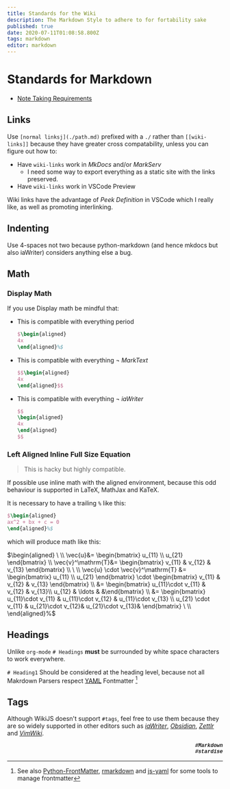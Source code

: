 ```yaml
---
title: Standards for the Wiki
description: The Markdown Style to adhere to for fortability sake
published: true
date: 2020-07-11T01:08:58.800Z
tags: markdown
editor: markdown
---
```


# Standards for Markdown

* [Note Taking Requirements](./Note-Taking-Requirements.md)



## Links

Use `[normal linksj](./path.md)` prefixed with a `./` rather than `[[wiki-links]]` because they have greater cross compatability, unless you can figure out how to:

* Have `wiki-links` work in *MkDocs* and/or *MarkServ*
    * I need some way to export everything as a static site with the links preserved.
* Have `wiki-links` work in VSCode Preview


Wiki links have the advantage of *Peek Definition* in VSCode which I really like, as well as promoting interlinking.

## Indenting

Use 4-spaces not two because python-markdown (and hence mkdocs but also iaWriter) considers anything else a bug.

## Math

### Display Math

If you use Display math be mindful that:


* This is compatible with everything period
    ```tex
    $\begin{aligned}
    4x
    \end{aligned}%$
    ```

* This is compatible with everything $\neg$ *MarkText*
    ```tex
    $$\begin{aligned}
    4x
    \end{aligned}$$
    ```
* This is compatible with everything $\neg$ *iaWriter*
    ```tex
    $$
    \begin{aligned}
    4x
    \end{aligned}
    $$
    ```

### Left Aligned Inline Full Size Equation

> This is hacky but highly compatible.

If possible use inline math with the aligned environment, because this odd behaviour is supported in LaTeX, MathJax and KaTeX.

It is necessary to have a trailing `%` like this:

```tex
$\begin{aligned}
ax^2 + bx + c = 0
\end{aligned}%$
```
which will produce math like this:

$\begin{aligned}
\ \\
\vec{u}&= \begin{bmatrix} u_{11} \\ u_{21} \end{bmatrix} \\
\vec{v}^\mathrm{T}&= \begin{bmatrix} v_{11} & v_{12} & v_{13} \end{bmatrix} \\
\ \\
\vec{u} \cdot  \vec{v}^\mathrm{T} &= \begin{bmatrix} u_{11} \\ u_{21} \end{bmatrix} \cdot  \begin{bmatrix} v_{11} & v_{12} & v_{13} \end{bmatrix} \\
&= \begin{bmatrix} u_{11}\cdot  v_{11} & v_{12} & v_{13}\\
u_{12} & \ldots & &\end{bmatrix} \\
&= \begin{bmatrix} u_{11}\cdot  v_{11} & u_{11}\cdot  v_{12} & u_{11}\cdot  v_{13} \\
u_{21} \cdot  v_{11} & u_{21}\cdot  v_{12}& u_{21}\cdot  v_{13}& \end{bmatrix}
\ \\
\end{aligned}%$



## Headings

Unlike `org-mode` `# Headings` **must** be surrounded by white space characters to work everywhere.

`# Heading1` Should be considered at the heading level, because not all Makrdown Parsers respect [YAML] Fontmatter [^frontmatter-tools]


[YAML]: https://github.com/jekyll/jekyll/wiki/yaml-front-matter

[^frontmatter-tools]: See also [Python-FrontMatter], [rmarkdown] and [js-yaml] for some tools to manage frontmatter

[rmarkdown]: https://cran.r-project.org/web/packages/rmarkdown/index.html
[js-yaml]: https://github.com/nodeca/js-yaml
[Python-FrontMatter]: https://pypi.org/project/python-frontmatter/
## Tags

Although WikiJS doesn't support `#tags`, feel free to use them because they are so widely supported in other editors such as [*iaWriter*], [*Obsidian*], [*Zettlr*] and [*VimWiki*].

 <p style = "font-family:Courier New,Courier, monospace,serif;font-size:12px;font-style:italic; " align="right"  color=blue>
   <b>
      #Markdown<br>
      #stardise<br>
      </b>
      </p>
      
[*iaWriter*]: https://ia.net/writer
[*Obsidian*]: https://obsidian.md/
[*Zettlr*]: https://www.zettlr.com/
[*VimWiki*]: https://github.com/vimwiki/vimwiki
      
      
      
      
      
      
      
      
      
      
      
      
      
      
      
      
      
      
      
      
      